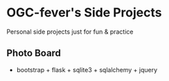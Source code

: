 # OGC-fever's Side Projects

Personal side projects just for fun & practice

## Photo Board
- bootstrap + flask + sqlite3 + sqlalchemy + jquery